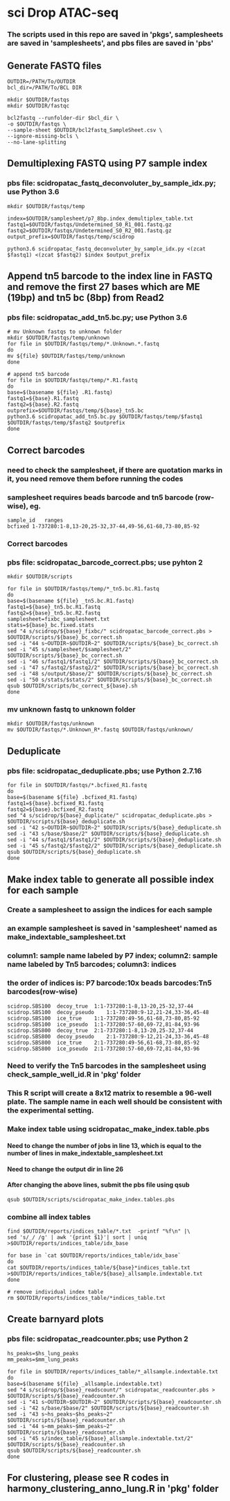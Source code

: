 # sci Drop ATAC-seq
### The scripts used in this repo are saved in 'pkgs', samplesheets are saved in 'samplesheets', and pbs files are saved in 'pbs'
## Generate FASTQ files
```
OUTDIR=/PATH/To/OUTDIR
bcl_dir=/PATH/To/BCL DIR

mkdir $OUTDIR/fastqs
mkdir $OUTDIR/fastqc

bcl2fastq --runfolder-dir $bcl_dir \
-o $OUTDIR/fastqs \
--sample-sheet $OUTDIR/bcl2fastq_SampleSheet.csv \
--ignore-missing-bcls \
--no-lane-splitting
```
## Demultiplexing FASTQ using P7 sample index
### pbs file: scidropatac_fastq_deconvoluter_by_sample_idx.py; use Python 3.6
```
mkdir $OUTDIR/fastqs/temp

index=$OUTDIR/samplesheet/p7_8bp.index_demultiplex_table.txt
fastq1=$OUTDIR/fastqs/Undetermined_S0_R1_001.fastq.gz
fastq2=$OUTDIR/fastqs/Undetermined_S0_R2_001.fastq.gz
output_prefix=$OUTDIR/fastqs/temp/scidrop

python3.6 scidropatac_fastq_deconvoluter_by_sample_idx.py <(zcat $fastq1) <(zcat $fastq2) $index $output_prefix
```
## Append tn5 barcode to the index line in FASTQ and remove the first 27 bases which are ME (19bp) and tn5 bc (8bp) from Read2
### pbs file: scidropatac_add_tn5.bc.py; use Python 3.6
```
# mv Unknown fastqs to unknown folder
mkdir $OUTDIR/fastqs/temp/unknown
for file in $OUTDIR/fastqs/temp/*.Unknown.*.fastq
do
mv ${file} $OUTDIR/fastqs/temp/unknown
done

# append tn5 barcode
for file in $OUTDIR/fastqs/temp/*.R1.fastq
do
base=$(basename ${file} .R1.fastq)
fastq1=${base}.R1.fastq
fastq2=${base}.R2.fastq
outprefix=$OUTDIR/fastqs/temp/${base}_tn5.bc
python3.6 scidropatac_add_tn5.bc.py $OUTDIR/fastqs/temp/$fastq1 $OUTDIR/fastqs/temp/$fastq2 $outprefix
done
```
## Correct barcodes
### need to check the samplesheet, if there are quotation marks in it, you need remove them before running the codes
### samplesheet requires beads barcode and tn5 barcode (row-wise), eg.
```
sample_id	ranges
bcfixed	1-737280:1-8,13-20,25-32,37-44,49-56,61-68,73-80,85-92
```
### Correct barcodes
### pbs file: scidropatac_barcode_correct.pbs; use pyhton 2
```
mkdir $OUTDIR/scripts

for file in $OUTDIR/fastqs/temp/*_tn5.bc.R1.fastq
do
base=$(basename ${file} _tn5.bc.R1.fastq)
fastq1=${base}_tn5.bc.R1.fastq
fastq2=${base}_tn5.bc.R2.fastq
samplesheet=fixbc_samplesheet.txt
stats=${base}_bc.fixed.stats
sed "4 s/scidrop/${base}_fixbc/" scidropatac_barcode_correct.pbs > $OUTDIR/scripts/${base}_bc_correct.sh
sed -i "44 s~OUTDIR~$OUTDIR~2" $OUTDIR/scripts/${base}_bc_correct.sh
sed -i "45 s/samplesheet/$samplesheet/2" $OUTDIR/scripts/${base}_bc_correct.sh
sed -i "46 s/fastq1/$fastq1/2" $OUTDIR/scripts/${base}_bc_correct.sh
sed -i "47 s/fastq2/$fastq2/2" $OUTDIR/scripts/${base}_bc_correct.sh
sed -i "48 s/output/$base/2" $OUTDIR/scripts/${base}_bc_correct.sh
sed -i "50 s/stats/$stats/2" $OUTDIR/scripts/${base}_bc_correct.sh
qsub $OUTDIR/scripts/bc_correct_${base}.sh
done
```
### mv unknown fastq to unknown folder
```
mkdir $OUTDIR/fastqs/unknown
mv $OUTDIR/fastqs/*.Unknown_R*.fastq $OUTDIR/fastqs/unknown/
```
## Deduplicate
### pbs file: scidropatac_deduplicate.pbs; use Python 2.7.16 
```
for file in $OUTDIR/fastqs/*.bcfixed_R1.fastq
do
base=$(basename ${file} .bcfixed_R1.fastq)
fastq1=${base}.bcfixed_R1.fastq
fastq2=${base}.bcfixed_R2.fastq
sed "4 s/scidrop/${base}_duplicate/" scidropatac_deduplicate.pbs > $OUTDIR/scripts/${base}_deduplicate.sh
sed -i "42 s~OUTDIR~$OUTDIR~2" $OUTDIR/scripts/${base}_deduplicate.sh
sed -i "43 s/base/$base/2" $OUTDIR/scripts/${base}_deduplicate.sh
sed -i "44 s/fastq1/$fastq1/2" $OUTDIR/scripts/${base}_deduplicate.sh
sed -i "45 s/fastq2/$fastq2/2" $OUTDIR/scripts/${base}_deduplicate.sh
qsub $OUTDIR/scripts/${base}_deduplicate.sh
done
```
## Make index table to generate all possible index for each sample
### Create a samplesheet to assign the indices for each sample
### an example samplesheet is saved in 'samplesheet' named as make_indextable_samplesheet.txt
### column1: sample name labeled by P7 index; column2: sample name labeled by Tn5 barcodes; column3: indices
### the order of indices is: P7 barcode:10x beads barcodes:Tn5 barcodes(row-wise)
```
scidrop.SBS100	decoy_true	1:1-737280:1-8,13-20,25-32,37-44
scidrop.SBS100	decoy_pseudo	1:1-737280:9-12,21-24,33-36,45-48
scidrop.SBS100	ice_true	1:1-737280:49-56,61-68,73-80,85-92
scidrop.SBS100	ice_pseudo	1:1-737280:57-60,69-72,81-84,93-96
scidrop.SBS800	decoy_true	2:1-737280:1-8,13-20,25-32,37-44
scidrop.SBS800	decoy_pseudo	2:1-737280:9-12,21-24,33-36,45-48
scidrop.SBS800	ice_true	2:1-737280:49-56,61-68,73-80,85-92
scidrop.SBS800	ice_pseudo	2:1-737280:57-60,69-72,81-84,93-96
```
### Need to verify the Tn5 barcodes in the samplesheet using check_sample_well_id.R in 'pkg' folder
### This R script will create a 8x12 matrix to resemble a 96-well plate. The sample name in each well should be consistent with the experimental setting.
### Make index table using scidropatac_make_index.table.pbs
#### Need to change the number of jobs in line 13, which is equal to the number of lines in make_indextable_samplesheet.txt
#### Need to change the output dir in line 26
#### After changing the above lines, submit the pbs file using qsub
```
qsub $OUTDIR/scripts/scidropatac_make_index.tables.pbs
```
### combine all index tables
```
find $OUTDIR/reports/indices_table/*.txt  -printf "%f\n" |\
sed 's/_/ /g' | awk '{print $1}'| sort | uniq >$OUTDIR/reports/indices_table/idx_base

for base in `cat $OUTDIR/reports/indices_table/idx_base`
do
cat $OUTDIR/reports/indices_table/${base}*indices_table.txt >$OUTDIR/reports/indices_table/${base}_allsample.indextable.txt
done

# remove individual index table
rm $OUTDIR/reports/indices_table/*indices_table.txt
```
## Create barnyard plots
### pbs file: scidropatac_readcounter.pbs; use Python 2
```
hs_peaks=$hs_lung_peaks
mm_peaks=$mm_lung_peaks

for file in $OUTDIR/reports/indices_table/*_allsample.indextable.txt
do
base=$(basename ${file} _allsample.indextable.txt)
sed "4 s/scidrop/${base}_readscount/" scidropatac_readcounter.pbs > $OUTDIR/scripts/${base}_readcounter.sh
sed -i "41 s~OUTDIR~$OUTDIR~2" $OUTDIR/scripts/${base}_readcounter.sh
sed -i "42 s/base/$base/2" $OUTDIR/scripts/${base}_readcounter.sh
sed -i "43 s~hs_peaks~$hs_peaks~2" $OUTDIR/scripts/${base}_readcounter.sh
sed -i "44 s~mm_peaks~$mm_peaks~2" $OUTDIR/scripts/${base}_readcounter.sh
sed -i "45 s/index_table/${base}_allsample.indextable.txt/2" $OUTDIR/scripts/${base}_readcounter.sh
qsub $OUTDIR/scripts/${base}_readcounter.sh
done
```
## For clustering, please see R codes in harmony_clustering_anno_lung.R in 'pkg' folder
